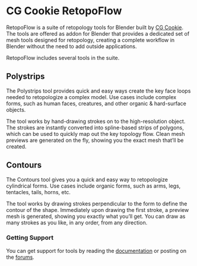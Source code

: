CG Cookie RetopoFlow
==========

RetopoFlow is a suite of retopology tools for Blender built by [CG Cookie](http://cgcookie.com). The tools are offered as addon for Blender that provides a dedicated set of mesh tools designed for retopology, creating a complete workflow in Blender without the need to add outside applications.

RetopoFlow includes several tools in the suite.

## Polystrips
The Polystrips tool provides quick and easy ways create the key face loops needed to retopologize a complex model. Use cases include complex forms, such as human faces, creatures, and other organic & hard-surface objects.

The tool works by hand-drawing strokes on to the high-resolution object. The strokes are instantly converted into spline-based strips of polygons, which can be used to quickly map out the key topology flow. Clean mesh previews are generated on the fly, showing you the exact mesh that’ll be created.


## Contours
The Contours tool gives you a quick and easy way to retopologize cylindrical forms. Use cases include organic forms, such as arms, legs, tentacles, tails, horns, etc.

The tool works by drawing strokes perpendicular to the form to define the contour of the shape. Immediately upon drawing the first stroke, a preview mesh is generated, showing you exactly what you’ll get. You can draw as many strokes as you like, in any order, from any direction.


### Getting Support
You can get support for tools by reading the [documentation](http://cgcookiemarkets.com/blender/all-products/retopoflow/?view=docs) or posting on the [forums](http://cgcookiemarkets.com/blender/all-products/retopoflow/?view=support).

